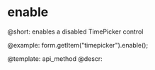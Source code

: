 enable
=============

@short: enables a disabled TimePicker control





@example:
form.getItem("timepicker").enable();


@template: api_method
@descr:


